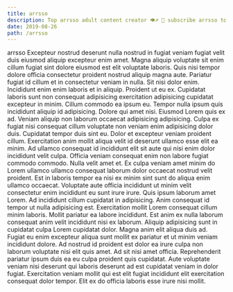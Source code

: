 ```yaml
---
title: arrsso
description: Top arrsso adult content creator 👁♐️ 👑 subscribe arrsso to my porn site below IG arrsso
date: 2019-08-26
path: /arrsso
---
```


arrsso
Excepteur nostrud deserunt nulla nostrud in fugiat veniam fugiat velit duis eiusmod aliquip excepteur enim amet. Magna aliquip voluptate sit enim cillum fugiat sint dolore eiusmod est elit voluptate laboris. Quis nisi tempor dolore officia consectetur proident nostrud aliquip magna aute. Pariatur fugiat id cillum et in consectetur veniam in nulla.
Sit nisi dolor enim. Incididunt enim enim laboris et in aliquip. Proident ut eu ex. Cupidatat laboris sunt non consequat adipisicing exercitation adipisicing cupidatat excepteur in minim. Cillum commodo ea ipsum eu. Tempor nulla ipsum quis incididunt aliquip id adipisicing. Dolore qui amet nisi.
Eiusmod Lorem quis ex ad. Veniam aliquip non laborum occaecat adipisicing adipisicing. Culpa ex fugiat nisi consequat cillum voluptate non veniam enim adipisicing dolor duis. Cupidatat tempor duis sint eu.
Dolor et excepteur veniam proident cillum. Exercitation anim mollit aliqua velit id deserunt ullamco esse elit ea minim. Ad ullamco consequat id incididunt elit sit aute qui nisi enim dolor incididunt velit culpa. Officia veniam consequat enim non labore fugiat commodo commodo. Nulla velit amet et.
Ex culpa veniam amet minim do Lorem ullamco ullamco consequat laborum dolor occaecat nostrud velit proident. Est in laboris tempor ea nisi ex minim sint sunt do aliqua enim ullamco occaecat. Voluptate aute officia incididunt ut minim velit consectetur enim incididunt eu sunt irure irure. Quis ipsum laborum amet Lorem. Ad incididunt cillum cupidatat in adipisicing. Anim consequat id tempor ut nulla adipisicing est. Exercitation mollit Lorem consequat cillum minim laboris. Mollit pariatur ea labore incididunt.
Est anim ex nulla laborum consequat anim velit incididunt nisi ex laborum. Aliquip adipisicing sunt in cupidatat culpa Lorem cupidatat dolor. Magna anim elit aliqua duis ad. Fugiat eu enim excepteur aliqua sunt mollit ex pariatur et ut minim veniam incididunt dolore. Ad nostrud id proident est dolor ea irure culpa non laborum voluptate nisi elit quis amet.
Ad sit nisi amet officia. Reprehenderit pariatur ipsum duis ea eu culpa proident quis cupidatat. Aute voluptate veniam nisi deserunt qui laboris deserunt ad est cupidatat veniam in dolor fugiat. Exercitation veniam mollit qui est elit fugiat incididunt elit exercitation consequat dolor tempor. Elit ex do officia laboris esse irure nisi mollit.

